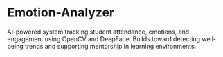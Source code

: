 # Emotion-Analyzer
AI-powered system tracking student attendance, emotions, and engagement using OpenCV and DeepFace. Builds toward detecting well-being trends and supporting mentorship in learning environments.
